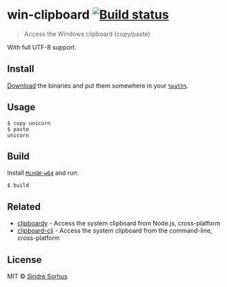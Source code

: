 # win-clipboard [![Build status](https://ci.appveyor.com/api/projects/status/nn44e1xj3k5erunm/branch/master?svg=true)](https://ci.appveyor.com/project/sindresorhus/win-clipboard/branch/master)


> Access the Windows clipboard (copy/paste)

With full UTF-8 support.


## Install

[Download](https://github.com/sindresorhus/win-clipboard/releases/latest) the binaries and put them somewhere in your [`%path%`](http://stackoverflow.com/a/28778358/64949).


## Usage

```
$ copy unicorn
$ paste
unicorn
```


## Build

Install [`MinGW-w64`](https://sourceforge.net/projects/mingw-w64/) and run:

```
$ build
```


## Related

- [clipboardy](https://github.com/sindresorhus/clipboardy) - Access the system clipboard from Node.js, cross-platform
- [clipboard-cli](https://github.com/sindresorhus/clipboard-cli) - Access the system clipboard from the command-line, cross-platform


## License

MIT © [Sindre Sorhus](https://sindresorhus.com)
